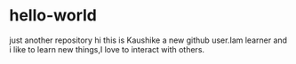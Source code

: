 # hello-world
just another repository
hi this is Kaushike a new github user.Iam learner and i like to learn new things,I love to interact with others.
